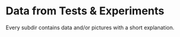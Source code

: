 # Data from Tests & Experiments

Every subdir contains data and/or pictures with a short explanation.
